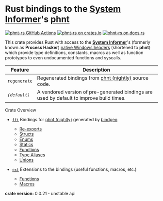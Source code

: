 Rust bindings to the [System Informer][sysinf]'s [phnt][docs-rs]
========================================

[![phnt-rs GitHub Actions][github.img]][github]
[![phnt-rs on crates.io][crates-io.img]][crates-io]
[![phnt-rs on docs.rs][docs-rs.img]][docs-rs]

This crate provides Rust with access to the **[System Informer][sysinf]**'s (formerly known as **Process Hacker**) [native Windows headers][sysinf.phnt] (shortened to **phnt**) which provide type definitions, constants, macros as well as function prototypes to even undocumented functions and syscalls.

| Feature | Description |
| --- | --- |
| [`regenerate`][build-rs] | Regenerated bindings from [phnt (nightly)][phnt.nightly] source code. |
| *`(default)`* | A vendored version of pre-generated bindings are used by default to improve build times. |

Crate Overview
- [`ffi`][docs-rs-ffi] Bindings for [phnt (nightly)][phnt.nightly] generated by [bindgen][bindgen]
  - [Re-exports][docs-rs-ffi-reexports]
  - [Structs][docs-rs-ffi-structs]
  - [Enums][docs-rs-ffi-enums]
  - [Statics][docs-rs-ffi-structs]
  - [Functions][docs-rs-ffi-functions]
  - [Type Aliases][docs-rs-ffi-type-aliases]
  - [Unions][docs-rs-ffi-unions]

- [`ext`][docs-rs-ext] Extensions to the bindings (useful functions, macros, etc.)
  - [Functions][docs-rs-ext-functions]
  - [Macros][docs-rs-ext-macros]


**crate version:** 0.0.21 - unstable api

[github]: https://github.com/oberrich/phnt-rs/actions/workflows/rust.yml
[github.img]: https://github.com/oberrich/phnt-rs/actions/workflows/rust.yml/badge.svg
[crates-io]: https://crates.io/crates/phnt
[crates-io.img]: https://img.shields.io/crates/v/phnt.svg
[docs-rs]: https://docs.rs/phnt
[docs-rs.img]: https://docs.rs/phnt/badge.svg

[docs-rs-ffi]: ffi/index.html
[docs-rs-ffi-reexports]: ffi/index.html#reexports
[docs-rs-ffi-structs]: ffi/index.html#structs
[docs-rs-ffi-enums]: ffi/index.html#enums
[docs-rs-ffi-constants]: ffi/index.html#constants
[docs-rs-ffi-statics]: ffi/index.html#statics
[docs-rs-ffi-functions]: ffi/index.html#functions
[docs-rs-ffi-type-aliases]: ffi/index.html#types
[docs-rs-ffi-unions]: ffi/index.html#unions

[docs-rs-ext]: ext/index.html
[docs-rs-ext-functions]: ext/index.html#functions
[docs-rs-ext-macros]: #macros

[build-rs]: https://github.com/oberrich/phnt-rs/src/build.rs
[lib-rs]: https://github.com/oberrich/phnt-rs/src/lib.rs

[bindgen]: https://crates.io/crates/bindgen
[sysinf]: https://github.com/winsiderss/systeminformer
[sysinf.phnt]: https://github.com/winsiderss/systeminformer/tree/master/phnt
[phnt.nightly]: https://github.com/oberrich/phnt_nightly
